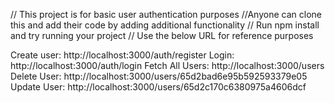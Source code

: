 // This project is for basic user authentication purposes
//Anyone can clone this and add their code by adding additional functionality
// Run npm install and try running your project
// Use the below URL for reference purposes


Create user: http://localhost:3000/auth/register
Login: http://localhost:3000/auth/login
Fetch All Users: http://localhost:3000/users
Delete User: http://localhost:3000/users/65d2bad6e95b592593379e05
Update User: http://localhost:3000/users/65d2c170c6380975a4606dcf
